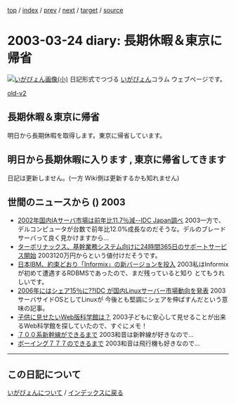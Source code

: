 [top](https://igapyon.github.io/diary/) 
 / [index](https://igapyon.github.io/diary/2003/index.html) 
 / [prev](https://igapyon.github.io/diary/2003/ig030320.html) 
 / [next](https://igapyon.github.io/diary/2003/ig030401.html) 
 / [target](https://igapyon.github.io/diary/2003/ig030324.html) 
 / [source](https://github.com/igapyon/diary/blob/gh-pages/2003/ig030324.html.src.md) 

2003-03-24 diary: 長期休暇＆東京に帰省
=====================================================================================================
[![いがぴょん画像(小)](https://igapyon.github.io/diary/images/iga200306s.jpg "いがぴょん")](https://igapyon.github.io/diary/memo/memoigapyon.html) 日記形式でつづる [いがぴょん](https://igapyon.github.io/diary/memo/memoigapyon.html)コラム ウェブページです。

[old-v2](ig030324-orig.html)

## 長期休暇＆東京に帰省

明日から長期休暇を取得します。東京に帰省しています。


## 明日から長期休暇に入ります , 東京に帰省してきます

日記は更新しません。(一方 Wiki側は更新するかも知れません)

## 世間のニュースから () 2003

* [2002年国内IAサーバ市場は前年比11.7％減--IDC Japan調べ](http://www.zdnet.co.jp/enterprise/0303/19/epn14.html)  2003一方で、デルコンピュータが台数で前年比12.0%成長なのだそうな。デルのブレードサーバって良く見かけますから…
* [ターボリナックス、基幹業務システム向けに24時間365日のサポートサービス開始](http://biztech.nikkeibp.co.jp/wcs/leaf/CID/onair/biztech/comp/235380)  2003120万円からという値付けだそうです。
* [日本IBM、約束どおり「Informix」の新バージョンを投入](http://www.zdnet.co.jp/enterprise/0303/12/epn20.html)  2003私はInformixが初めて遭遇するRDBMSであったので、まだ残っていると知り とてもうれしいです。
* [2006年にはシェア15％に??IDC が国内Linuxサーバー市場動向を発表](http://japan.internet.com/linuxtoday/20030319/5.html)  2003サーバサイドOSとしてLinuxが 今後とも堅調にシェアを伸ばすんだという意味の記事。
* [子供に見せたいWeb版科学館は？](http://slashdot.jp/article.pl?sid=03/03/22/1344234&topic=27)  2003子どもに安心して見せることが出来るWeb科学館を探していたので、すぐにメモ！
* [７００系新幹線ができるまで](http://sc-smn.jst.go.jp/8/bangumi.asp?i_series_code=B010602&i_renban_code=004)  2003和音は新幹線が好きなので…
* [ボーイング７７７のできるまで](http://sc-smn.jst.go.jp/8/bangumi.asp?i_series_code=B990602&i_renban_code=001)  2003和音は飛行機も好きなので…

----------------------------------------------------------------------------------------------------

## この日記について
[いがぴょんについて](https://igapyon.github.io/diary/memo/memoigapyon.html) / [インデックスに戻る](https://igapyon.github.io/diary/idxall.html)
